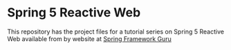 
# Spring 5 Reactive Web

This repository has the project files for a tutorial series on Spring 5 Reactive Web available from by website at [Spring Framework Guru](https://springframework.guru)


